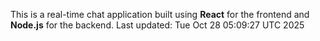 This is a real-time chat application built using **React** for the frontend and **Node.js** for the backend.
Last updated: Tue Oct 28 05:09:27 UTC 2025
